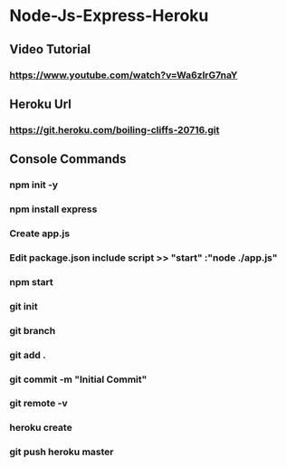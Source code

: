 # Node-Js-Express-Heroku
## Video Tutorial 
### https://www.youtube.com/watch?v=Wa6zlrG7naY
## Heroku Url
### https://git.heroku.com/boiling-cliffs-20716.git
## Console Commands
### npm init -y
### npm install express
### Create app.js
### Edit package.json include script >> "start" :"node ./app.js"
### npm start 
### git init 
### git branch
### git add . 
### git commit -m "Initial Commit" 
### git remote -v
### heroku create 
### git push heroku master
